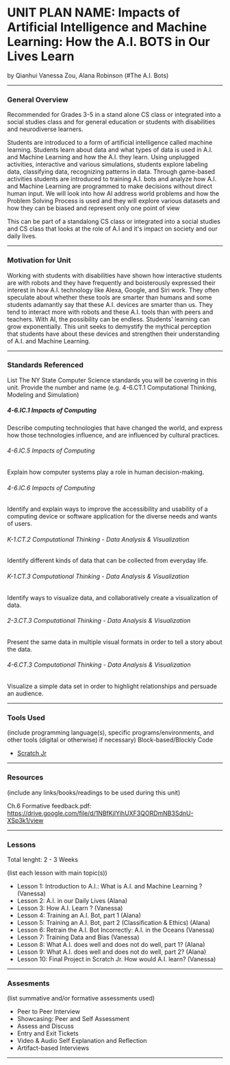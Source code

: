 # UNIT PLAN NAME: Impacts of Artificial Intelligence and Machine Learning: How the A.I. BOTS in Our Lives Learn
by Qianhui Vanessa Zou, Alana Robinson (#The A.I. Bots)

-----

### General Overview

Recommended for Grades 3-5 in a stand alone CS class or integrated into a social studies class and for general education or students with disabilities and neurodiverse learners.

Students are introduced to a form of artificial intelligence called machine learning. Students learn about data and what types of data is used in A.I. and Machine Learning and how the A.I. they learn. Using unplugged activities, interactive and various simulations, students explore labeling data, classifying data, recognizing patterns in data. Through game-based activities students are introduced to training A.I. bots and analyze how A.I. and Machine Learning are programmed to make decisions without direct human input. We will look into how AI address world problems and how the Problem Solving Process is used and they will explore various datasets and how they can be biased and represent only one point of view

This can be part of a standalong CS class or integrated into a social studies and CS class that looks at the role of A.I and it's impact on society and our daily lives. 

---

### Motivation for Unit

Working with students with disabilities have shown how interactive students are with robots and they have frequently and boisterously expressed their interest in how A.I. technology like Alexa, Google, and Siri work. They often speculate about whether these tools are smarter than humans and some students adamantly say that these A.I. devices are smarter than us. They tend to interact more with robots and these A.I. tools than with peers and teachers.  With AI, the possibility can be endless. Students' learning can grow exponentially. This unit seeks to demystify the mythical perception that students have about these devices and strengthen their understanding of A.I. and Machine Learning.    

---

### Standards Referenced
List The NY State Computer Science standards you will be covering in this unit. Provide the number and name (e.g. 4-6.CT.1 Computational Thinking, Modeling and Simulation)

##### 4-6.IC.1  Impacts of Computing
Describe computing technologies that have changed the world, and express how those technologies influence, and are influenced by cultural practices.

###### 4-6.IC.5  Impacts of Computing
Explain how computer systems play a role in human decision-making. 

###### 4-6.IC.6  Impacts of Computing
Identify and explain ways to improve the accessibility and usability of a computing device or software application for the diverse needs and wants of users.

###### K-1.CT.2 Computational Thinking - Data Analysis & Visualization
Identify different kinds of data that can be collected from everyday life.

###### K-1.CT.3 Computational Thinking - Data Analysis & Visualization
Identify ways to visualize data, and collaboratively create a visualization of data.

###### 2-3.CT.3 Computational Thinking - Data Analysis & Visualization
Present the same data in multiple visual formats in order to tell a story about the data.

###### 4-6.CT.3 Computational Thinking - Data Analysis & Visualization
Visualize a simple data set in order to highlight relationships and persuade an audience.

---

### Tools Used
(include programming language(s), specific programs/environments, and other tools (digital or otherwise) if necessary)
Block-based/Blockly Code
* [Scratch Jr](https://www.scratchjr.org/)

---

### Resources
(include any links/books/readings to be used during this unit)

Ch.6 Formative feedback.pdf: https://drive.google.com/file/d/1NBfKjIYihUXF3QORDmNB3SdnU-XSp3k1/view

---

### Lessons
Total lenght: 2 - 3 Weeks

(list each lesson with main topic(s))
* Lesson 1: Introduction to A.I.: What is A.I. and Machine Learning ? (Vanessa)
* Lesson 2: A.I. in our Daily Lives (Alana)
* Lesson 3: How A.I. Learn ? (Vanessa)
* Lesson 4: Training an A.I. Bot, part 1 (Alana)
* Lesson 5: Training an A.I. Bot, part 2 (Classification & Ethics) (Alana)
* Lesson 6: Retrain the A.I. Bot Incorrectly: A.I. in the Oceans (Vanessa)
* Lesson 7: Training Data and Bias (Vanessa)
* Lesson 8: What A.I. does well and does not do well, part 1? (Alana)
* Lesson 9: What A.I. does well and does not do well, part 2? (Alana)
* Lesson 10: Final Project in Scratch Jr. How would A.I. learn? (Vanessa)

---

### Assesments
(list summative and/or formative assessments used)
* Peer to Peer Interview
* Showcasing: Peer and Self Assessment
* Assess and Discuss
* Entry and Exit Tickets
* Video & Audio Self Explanation and Reflection
* Artifact-based Interviews


---

